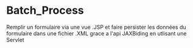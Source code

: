 # Batch_Process
Remplir un formulaire via une vue .JSP et faire persister les données du formulaire dans une fichier .XML grace a l'api JAXBiding
en utlisant une Servlet
